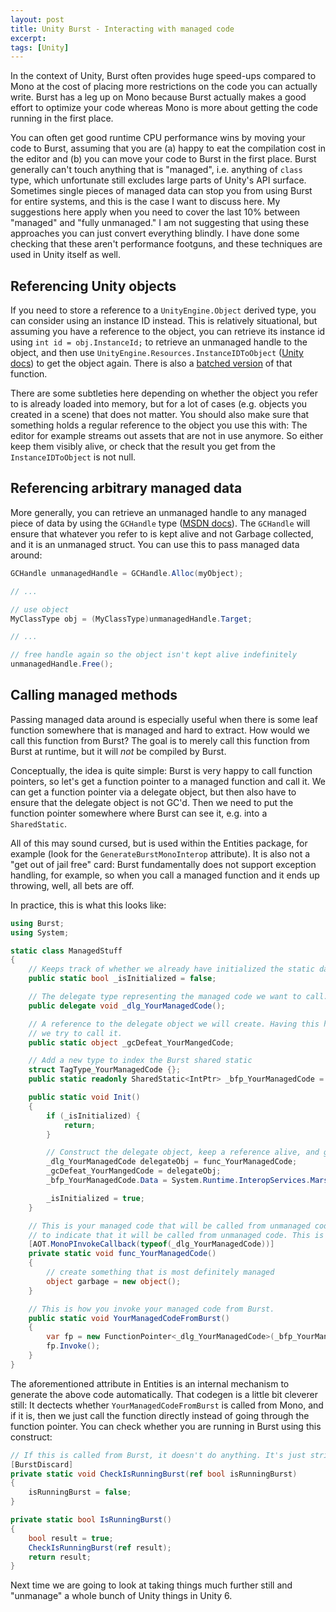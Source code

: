 ```yaml
---
layout: post
title: Unity Burst - Interacting with managed code
excerpt:
tags: [Unity]
---
```


In the context of Unity, Burst often provides huge speed-ups compared to Mono at the cost of placing more restrictions on the code you can actually write. Burst has a leg up on Mono because Burst actually makes a good effort to optimize your code whereas Mono is more about getting the code running in the first place.

You can often get good runtime CPU performance wins by moving your code to Burst, assuming that you are (a) happy to eat the compilation cost in the editor and (b) you can move your code to Burst in the first place. Burst generally can't touch anything that is "managed", i.e. anything of `class` type, which unfortunate still excludes large parts of Unity's API surface. Sometimes single pieces of managed data can stop you from using Burst for entire systems, and this is the case I want to discuss here. My suggestions here apply when you need to cover the last 10% between "managed" and "fully unmanaged." I am not suggesting that using these approaches you can just convert everything blindly. I have done some checking that these aren't performance footguns, and these techniques are used in Unity itself as well.

## Referencing Unity objects

If you need to store a reference to a `UnityEngine.Object` derived type, you can consider using an instance ID instead. This is relatively situational, but assuming you have a reference to the object, you can retrieve its instance id using `int id = obj.InstanceId;` to retrieve an unmanaged handle to the object, and then use `UnityEngine.Resources.InstanceIDToObject` ([Unity docs](https://docs.unity3d.com/ScriptReference/Resources.InstanceIDToObject.html)) to get the object again. There is also a [batched version](https://docs.unity3d.com/ScriptReference/Resources.InstanceIDToObjectList.html) of that function.

There are some subtleties here depending on whether the object you refer to is already loaded into memory, but for a lot of cases (e.g. objects you created in a scene) that does not matter. You should also make sure that something holds a regular reference to the object you use this with: The editor for example streams out assets that are not in use anymore. So either keep them visibly alive, or check that the result you get from the `InstanceIDToObject` is not null.

## Referencing arbitrary managed data

More generally, you can retrieve an unmanaged handle to any managed piece of data by using the `GCHandle` type ([MSDN docs](https://learn.microsoft.com/en-us/dotnet/api/system.runtime.interopservices.gchandle.alloc?view=netstandard-2.0)). The `GCHandle` will ensure that whatever you refer to is kept alive and not Garbage collected, and it is an unmanaged struct. You can use this to pass managed data around:

```csharp
GCHandle unmanagedHandle = GCHandle.Alloc(myObject);

// ...

// use object
MyClassType obj = (MyClassType)unmanagedHandle.Target;

// ...

// free handle again so the object isn't kept alive indefinitely
unmanagedHandle.Free();

```

## Calling managed methods

Passing managed data around is especially useful when there is some leaf function somewhere that is managed and hard to extract. How would we call this function from Burst? The goal is to merely call this function from Burst at runtime, but it will _not_ be compiled by Burst.

Conceptually, the idea is quite simple: Burst is very happy to call function pointers, so let's get a function pointer to a managed function and call it. We can get a function pointer via a delegate object, but then also have to ensure that the delegate object is not GC'd. Then we need to put the function pointer somewhere where Burst can see it, e.g. into a `SharedStatic`.

All of this may sound cursed, but is used within the Entities package, for example (look for the `GenerateBurstMonoInterop` attribute). It is also not a "get out of jail free" card: Burst fundamentally does not support exception handling, for example, so when you call a managed function and it ends up throwing, well, all bets are off.

In practice, this is what this looks like:

```csharp
using Burst;
using System;

static class ManagedStuff
{
    // Keeps track of whether we already have initialized the static data here.
    public static bool _isInitialized = false;

    // The delegate type representing the managed code we want to call.
    public delegate void _dlg_YourManagedCode();

    // A reference to the delegate object we will create. Having this here will prevent it from getting GC'd while
    // we try to call it.
    public static object _gcDefeat_YourMangedCode;

    // Add a new type to index the Burst shared static
    struct TagType_YourManagedCode {};
    public static readonly SharedStatic<IntPtr> _bfp_YourManagedCode = SharedStatic<IntPtr>.GetOrCreate<TagType_YourManagedCode>();

    public static void Init()
    {
        if (_isInitialized) {
            return;
        }

        // Construct the delegate object, keep a reference alive, and get a function pointer.
        _dlg_YourManagedCode delegateObj = func_YourManagedCode;
        _gcDefeat_YourMangedCode = delegateObj;
        _bfp_YourManagedCode.Data = System.Runtime.InteropServices.Marshal.GetFunctionPointerForDelegate(delegateObj);

        _isInitialized = true;
    }

    // This is your managed code that will be called from unmanaged code. It needs this MonoPInvokeCallback attribute
    // to indicate that it will be called from unmanaged code. This is required for IL2CPP.
    [AOT.MonoPInvokeCallback(typeof(_dlg_YourManagedCode))]
    private static void func_YourManagedCode()
    {
        // create something that is most definitely managed
        object garbage = new object();
    }

    // This is how you invoke your managed code from Burst.
    public static void YourManagedCodeFromBurst()
    {
        var fp = new FunctionPointer<_dlg_YourManagedCode>(_bfp_YourManagedCode.Data);
        fp.Invoke();
    }
}
```

The aforementioned attribute in Entities is an internal mechanism to generate the above code automatically. That codegen is a little bit cleverer still: It dectects whether `YourManagedCodeFromBurst` is called from Mono, and if it is, then we just call the function directly instead of going through the function pointer. You can check whether you are running in Burst using this construct:

```csharp
// If this is called from Burst, it doesn't do anything. It's just stripped out.
[BurstDiscard]
private static void CheckIsRunningBurst(ref bool isRunningBurst)
{
    isRunningBurst = false;
}

private static bool IsRunningBurst()
{
    bool result = true;
    CheckIsRunningBurst(ref result);
    return result;
}
```

Next time we are going to look at taking things much further still and "unmanage" a whole bunch of Unity things in Unity 6.
